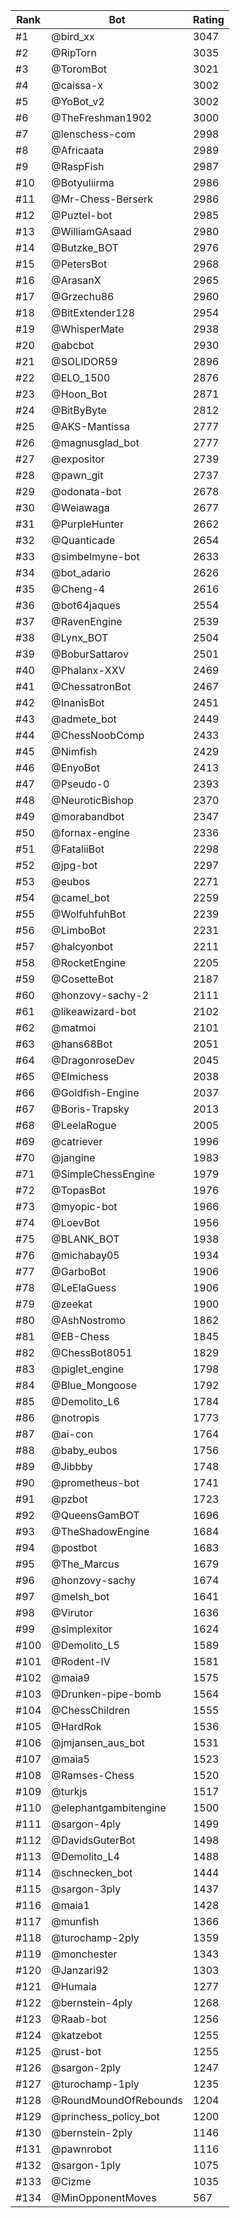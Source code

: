 Rank|Bot|Rating
---|---|---
#1|@bird_xx|3047
#2|@RipTorn|3035
#3|@ToromBot|3021
#4|@caissa-x|3002
#5|@YoBot_v2|3002
#6|@TheFreshman1902|3000
#7|@lenschess-com|2998
#8|@Africaata|2989
#9|@RaspFish|2987
#10|@Botyuliirma|2986
#11|@Mr-Chess-Berserk|2986
#12|@Puztel-bot|2985
#13|@WilliamGAsaad|2980
#14|@Butzke_BOT|2976
#15|@PetersBot|2968
#16|@ArasanX|2965
#17|@Grzechu86|2960
#18|@BitExtender128|2954
#19|@WhisperMate|2938
#20|@abcbot|2930
#21|@SOLIDOR59|2896
#22|@ELO_1500|2876
#23|@Hoon_Bot|2871
#24|@BitByByte|2812
#25|@AKS-Mantissa|2777
#26|@magnusglad_bot|2777
#27|@expositor|2739
#28|@pawn_git|2737
#29|@odonata-bot|2678
#30|@Weiawaga|2677
#31|@PurpleHunter|2662
#32|@Quanticade|2654
#33|@simbelmyne-bot|2633
#34|@bot_adario|2626
#35|@Cheng-4|2616
#36|@bot64jaques|2554
#37|@RavenEngine|2539
#38|@Lynx_BOT|2504
#39|@BoburSattarov|2501
#40|@Phalanx-XXV|2469
#41|@ChessatronBot|2467
#42|@InanisBot|2451
#43|@admete_bot|2449
#44|@ChessNoobComp|2433
#45|@Nimfish|2429
#46|@EnyoBot|2413
#47|@Pseudo-0|2393
#48|@NeuroticBishop|2370
#49|@morabandbot|2347
#50|@fornax-engine|2336
#51|@FataliiBot|2298
#52|@jpg-bot|2297
#53|@eubos|2271
#54|@camel_bot|2259
#55|@WolfuhfuhBot|2239
#56|@LimboBot|2231
#57|@halcyonbot|2211
#58|@RocketEngine|2205
#59|@CosetteBot|2187
#60|@honzovy-sachy-2|2111
#61|@likeawizard-bot|2102
#62|@matmoi|2101
#63|@hans68Bot|2051
#64|@DragonroseDev|2045
#65|@Elmichess|2038
#66|@Goldfish-Engine|2037
#67|@Boris-Trapsky|2013
#68|@LeelaRogue|2005
#69|@catriever|1996
#70|@jangine|1983
#71|@SimpleChessEngine|1979
#72|@TopasBot|1976
#73|@myopic-bot|1966
#74|@LoevBot|1956
#75|@BLANK_BOT|1938
#76|@michabay05|1934
#77|@GarboBot|1906
#78|@LeElaGuess|1906
#79|@zeekat|1900
#80|@AshNostromo|1862
#81|@EB-Chess|1845
#82|@ChessBot8051|1829
#83|@piglet_engine|1798
#84|@Blue_Mongoose|1792
#85|@Demolito_L6|1784
#86|@notropis|1773
#87|@ai-con|1764
#88|@baby_eubos|1756
#89|@Jibbby|1748
#90|@prometheus-bot|1741
#91|@pzbot|1723
#92|@QueensGamBOT|1696
#93|@TheShadowEngine|1684
#94|@postbot|1683
#95|@The_Marcus|1679
#96|@honzovy-sachy|1674
#97|@melsh_bot|1641
#98|@Virutor|1636
#99|@simplexitor|1624
#100|@Demolito_L5|1589
#101|@Rodent-IV|1581
#102|@maia9|1575
#103|@Drunken-pipe-bomb|1564
#104|@ChessChildren|1555
#105|@HardRok|1536
#106|@jmjansen_aus_bot|1531
#107|@maia5|1523
#108|@Ramses-Chess|1520
#109|@turkjs|1517
#110|@elephantgambitengine|1500
#111|@sargon-4ply|1499
#112|@DavidsGuterBot|1498
#113|@Demolito_L4|1488
#114|@schnecken_bot|1444
#115|@sargon-3ply|1437
#116|@maia1|1428
#117|@munfish|1366
#118|@turochamp-2ply|1359
#119|@monchester|1343
#120|@Janzari92|1303
#121|@Humaia|1277
#122|@bernstein-4ply|1268
#123|@Raab-bot|1256
#124|@katzebot|1255
#125|@rust-bot|1255
#126|@sargon-2ply|1247
#127|@turochamp-1ply|1235
#128|@RoundMoundOfRebounds|1204
#129|@princhess_policy_bot|1200
#130|@bernstein-2ply|1146
#131|@pawnrobot|1116
#132|@sargon-1ply|1075
#133|@Cizme|1035
#134|@MinOpponentMoves|567
